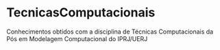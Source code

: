 # TecnicasComputacionais
Conhecimentos obtidos com a disciplina de Técnicas Computacionais da Pós em Modelagem Computacional do IPRJ/UERJ
